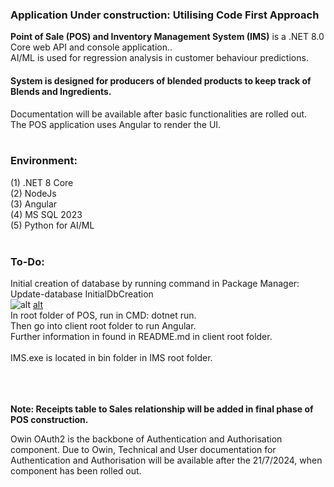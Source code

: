 <h3><b>Application Under construction: Utilising Code First Approach</b></h3>
<b>Point of Sale (POS) and Inventory Management System (IMS)</b> is a .NET 8.0 Core web API and console application.</b>. <br />
AI/ML is used for regression analysis in customer behaviour predictions.
<h4>System is designed for producers of blended products to keep track of Blends and Ingredients.</h4>
Documentation will be available after basic functionalities are rolled out.</br />
The POS application uses Angular to render the UI.<br /><br />
<h3>Environment:</h3>

(1) .NET 8 Core
<br />
(2) NodeJs
<br />
(3) Angular
<br />
(4) MS SQL 2023
<br />
(5) Python for AI/ML
<br />
<br />
<h3>To-Do:</h3>

Initial creation of database by running command in Package Manager: Update-database InitialDbCreation <br />
![alt ](https://github.com/kiet1375/POS_IMS/blob/main/POS/imgs/POS_IMS.jpg)
[alt ](https://github.com/kiet1375/POS_IMS/blob/main/POS/imgs/AspIdentity.jpg)
<br />
In root folder of POS, run in CMD:
dotnet run.
<br /> 
Then go into client root folder to run Angular. <br />
Further information in found in README.md in client root folder.<br /><br />
IMS.exe is located in bin folder in IMS root folder.<br/> <br/>

<br/><br />
<b>Note: Receipts table to Sales relationship will be added in final phase of POS construction.</b>

Owin OAuth2 is the backbone of Authentication and Authorisation component.
Due to Owin, Technical and User documentation for Authentication and Authorisation will be available after the 21/7/2024, when component has been rolled out.





